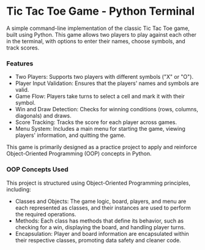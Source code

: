 # Tic Tac Toe Game - Python Terminal
A simple command-line implementation of the classic Tic Tac Toe game, built using Python. This game allows two players to play against each other in the terminal, with options to enter their names, choose symbols, and track scores.

### Features
  - Two Players: Supports two players with different symbols ("X" or "O").
  - Player Input Validation: Ensures that the players' names and symbols are valid.
  - Game Flow: Players take turns to select a cell and mark it with their symbol.
  - Win and Draw Detection: Checks for winning conditions (rows, columns, diagonals) and draws.
  - Score Tracking: Tracks the score for each player across games.
  - Menu System: Includes a main menu for starting the game, viewing players' information, and quitting the game.

This game is primarily designed as a practice project to apply and reinforce Object-Oriented Programming (OOP) concepts in Python.

### OOP Concepts Used
This project is structured using Object-Oriented Programming principles, including:
  - Classes and Objects: The game logic, board, players, and menu are each represented as classes, and their instances are used to perform the required operations.
  - Methods: Each class has methods that define its behavior, such as checking for a win, displaying the board, and handling player turns.
  - Encapsulation: Player and board information are encapsulated within their respective classes, promoting data safety and cleaner code.
